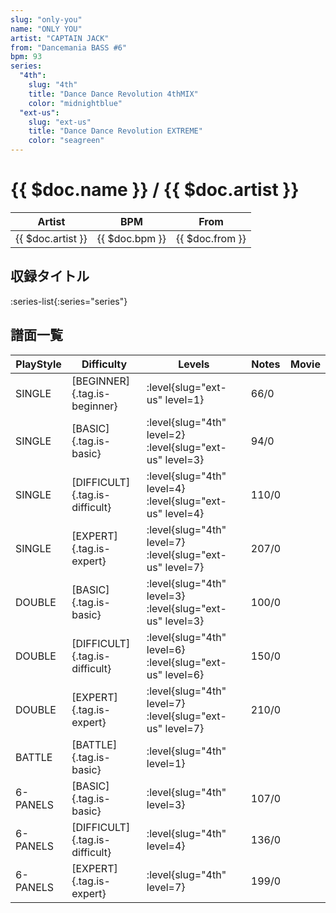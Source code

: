 ```yaml
---
slug: "only-you"
name: "ONLY YOU"
artist: "CAPTAIN JACK"
from: "Dancemania BASS #6"
bpm: 93
series:
  "4th":
    slug: "4th"
    title: "Dance Dance Revolution 4thMIX"
    color: "midnightblue"
  "ext-us":
    slug: "ext-us"
    title: "Dance Dance Revolution EXTREME"
    color: "seagreen"
---
```


# {{ $doc.name }} / {{ $doc.artist }}

|Artist|BPM|From|
|------|---|----|
|{{ $doc.artist }}|{{ $doc.bpm }}|{{ $doc.from }}|

## 収録タイトル

:series-list{:series="series"}

## 譜面一覧

|PlayStyle|Difficulty|Levels|Notes|Movie|
|---------|----------|------|-----|-----|
|SINGLE|[BEGINNER]{.tag.is-beginner}|:level{slug="ext-us" level=1}|66/0||
|SINGLE|[BASIC]{.tag.is-basic}|:level{slug="4th" level=2} :level{slug="ext-us" level=3}|94/0||
|SINGLE|[DIFFICULT]{.tag.is-difficult}|:level{slug="4th" level=4} :level{slug="ext-us" level=4}|110/0||
|SINGLE|[EXPERT]{.tag.is-expert}|:level{slug="4th" level=7} :level{slug="ext-us" level=7}|207/0||
|DOUBLE|[BASIC]{.tag.is-basic}|:level{slug="4th" level=3} :level{slug="ext-us" level=3}|100/0||
|DOUBLE|[DIFFICULT]{.tag.is-difficult}|:level{slug="4th" level=6} :level{slug="ext-us" level=6}|150/0||
|DOUBLE|[EXPERT]{.tag.is-expert}|:level{slug="4th" level=7} :level{slug="ext-us" level=7}|210/0||
|BATTLE|[BATTLE]{.tag.is-basic}|:level{slug="4th" level=1}|||
|6-PANELS|[BASIC]{.tag.is-basic}|:level{slug="4th" level=3}|107/0||
|6-PANELS|[DIFFICULT]{.tag.is-difficult}|:level{slug="4th" level=4}|136/0||
|6-PANELS|[EXPERT]{.tag.is-expert}|:level{slug="4th" level=7}|199/0||
